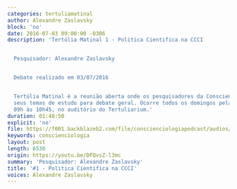 ```yaml
---
categories: tertuliamatinal
author: Alexandre Zaslavsky
block: 'no'
date: 2016-07-03 09:00:00 -0306
description: 'Tertúlia Matinal 1 - Politica Cientifica na CCCI


  Pesquisador: Alexandre Zaslavsky


  Debate realizado em 03/07/2016


  Tertúlia Matinal é a reunião aberta onde os pesquisadores da Conscienciologia apresentam
  seus temas de estudo para debate geral. Ocorre todos os domingos pela manhã, das
  09h às 10h45, no auditório do Tertuliarium.'
duration: 01:48:50
explicit: 'no'
file: https://f001.backblazeb2.com/file/conscienciologiapodcast/audios/DFQvsZ-l3mc.mp3
keywords: conscienciologia
layout: post
length: 6530
origin: https://youtu.be/DFQvsZ-l3mc
summary: 'Pesquisador: Alexandre Zaslavsky'
title: '#1 - Politica Cientifica na CCCI'
voices: Alexandre Zaslavsky
---
```

